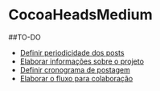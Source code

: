 # CocoaHeadsMedium


##TO-DO
* [Definir periodicidade dos posts](https://github.com/CocoaHeadsBrasil/CocoaHeadsMedium/issues/1)
* [Elaborar informações sobre o projeto](https://github.com/CocoaHeadsBrasil/CocoaHeadsMedium/issues/2)
* [Definir cronograma de postagem](https://github.com/CocoaHeadsBrasil/CocoaHeadsMedium/issues/3)
* [Elaborar o fluxo para colaboração](https://github.com/CocoaHeadsBrasil/CocoaHeadsMedium/issues/4)